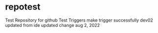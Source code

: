 # repotest

Test Repository for github
Test Triggers
make trigger successfully
dev02 updated from ide
updated change aug 2, 2022
